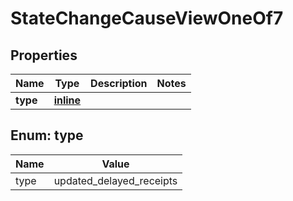 
# StateChangeCauseViewOneOf7

## Properties
| Name | Type | Description | Notes |
| ------------ | ------------- | ------------- | ------------- |
| **type** | [**inline**](#Type) |  |  |


<a id="Type"></a>
## Enum: type
| Name | Value |
| ---- | ----- |
| type | updated_delayed_receipts |



